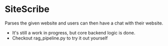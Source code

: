 # SiteScribe
Parses the given website and users can then have a chat with their website.

* It's still a work in progress, but core backend logic is done.
* Checkout rag_pipeline.py to try it out yourself
